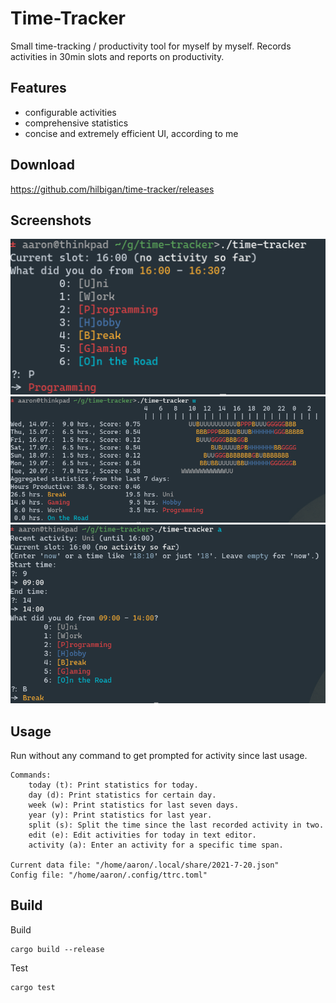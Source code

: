 # Time-Tracker

Small time-tracking / productivity tool for myself by myself.
Records activities in 30min slots and reports on
productivity.

## Features

- configurable activities
- comprehensive statistics
- concise and extremely efficient UI, according to me

## Download

https://github.com/hilbigan/time-tracker/releases

## Screenshots

<div style="text-align:center">
<img src="./screenshots/screenshot-0.png" alt="UI">
<img src="./screenshots/screenshot-1.png" alt="Statistics">
<img src="./screenshots/screenshot-2.png" alt="UI">
</div>

## Usage

Run without any command to get prompted for activity since last
usage.

```
Commands:
	today (t): Print statistics for today.
	day (d): Print statistics for certain day.
	week (w): Print statistics for last seven days.
	year (y): Print statistics for last year.
	split (s): Split the time since the last recorded activity in two.
	edit (e): Edit activities for today in text editor.
	activity (a): Enter an activity for a specific time span.

Current data file: "/home/aaron/.local/share/2021-7-20.json"
Config file: "/home/aaron/.config/ttrc.toml"
```

## Build

Build

```
cargo build --release
```

Test

```
cargo test
```
